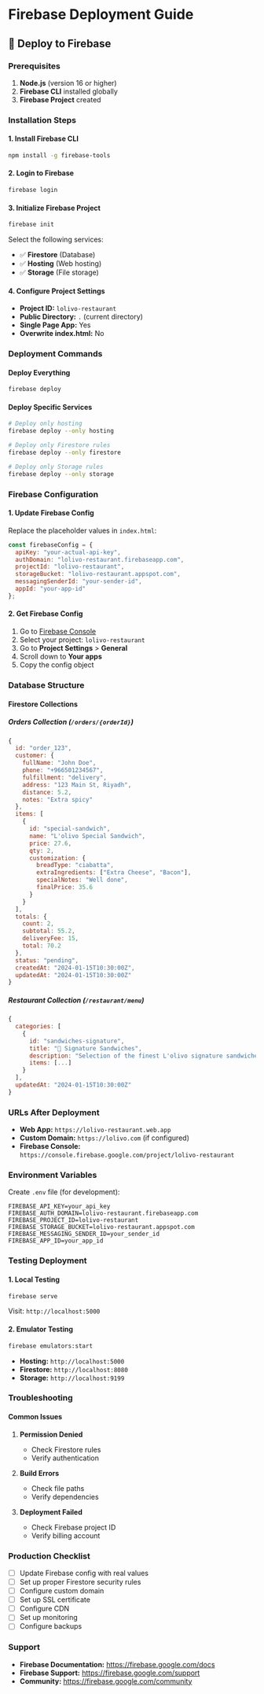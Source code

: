 # Firebase Deployment Guide

## 🚀 Deploy to Firebase

### Prerequisites
1. **Node.js** (version 16 or higher)
2. **Firebase CLI** installed globally
3. **Firebase Project** created

### Installation Steps

#### 1. Install Firebase CLI
```bash
npm install -g firebase-tools
```

#### 2. Login to Firebase
```bash
firebase login
```

#### 3. Initialize Firebase Project
```bash
firebase init
```

Select the following services:
- ✅ **Firestore** (Database)
- ✅ **Hosting** (Web hosting)
- ✅ **Storage** (File storage)

#### 4. Configure Project Settings
- **Project ID:** `lolivo-restaurant`
- **Public Directory:** `.` (current directory)
- **Single Page App:** Yes
- **Overwrite index.html:** No

### Deployment Commands

#### Deploy Everything
```bash
firebase deploy
```

#### Deploy Specific Services
```bash
# Deploy only hosting
firebase deploy --only hosting

# Deploy only Firestore rules
firebase deploy --only firestore

# Deploy only Storage rules
firebase deploy --only storage
```

### Firebase Configuration

#### 1. Update Firebase Config
Replace the placeholder values in `index.html`:

```javascript
const firebaseConfig = {
  apiKey: "your-actual-api-key",
  authDomain: "lolivo-restaurant.firebaseapp.com",
  projectId: "lolivo-restaurant",
  storageBucket: "lolivo-restaurant.appspot.com",
  messagingSenderId: "your-sender-id",
  appId: "your-app-id"
};
```

#### 2. Get Firebase Config
1. Go to [Firebase Console](https://console.firebase.google.com/)
2. Select your project: `lolivo-restaurant`
3. Go to **Project Settings** > **General**
4. Scroll down to **Your apps**
5. Copy the config object

### Database Structure

#### Firestore Collections

##### Orders Collection (`/orders/{orderId}`)
```javascript
{
  id: "order_123",
  customer: {
    fullName: "John Doe",
    phone: "+966501234567",
    fulfillment: "delivery",
    address: "123 Main St, Riyadh",
    distance: 5.2,
    notes: "Extra spicy"
  },
  items: [
    {
      id: "special-sandwich",
      name: "L'olivo Special Sandwich",
      price: 27.6,
      qty: 2,
      customization: {
        breadType: "ciabatta",
        extraIngredients: ["Extra Cheese", "Bacon"],
        specialNotes: "Well done",
        finalPrice: 35.6
      }
    }
  ],
  totals: {
    count: 2,
    subtotal: 55.2,
    deliveryFee: 15,
    total: 70.2
  },
  status: "pending",
  createdAt: "2024-01-15T10:30:00Z",
  updatedAt: "2024-01-15T10:30:00Z"
}
```

##### Restaurant Collection (`/restaurant/menu`)
```javascript
{
  categories: [
    {
      id: "sandwiches-signature",
      title: "🥪 Signature Sandwiches",
      description: "Selection of the finest L'olivo signature sandwiches",
      items: [...]
    }
  ],
  updatedAt: "2024-01-15T10:30:00Z"
}
```

### URLs After Deployment

- **Web App:** `https://lolivo-restaurant.web.app`
- **Custom Domain:** `https://lolivo.com` (if configured)
- **Firebase Console:** `https://console.firebase.google.com/project/lolivo-restaurant`

### Environment Variables

Create `.env` file (for development):
```env
FIREBASE_API_KEY=your_api_key
FIREBASE_AUTH_DOMAIN=lolivo-restaurant.firebaseapp.com
FIREBASE_PROJECT_ID=lolivo-restaurant
FIREBASE_STORAGE_BUCKET=lolivo-restaurant.appspot.com
FIREBASE_MESSAGING_SENDER_ID=your_sender_id
FIREBASE_APP_ID=your_app_id
```

### Testing Deployment

#### 1. Local Testing
```bash
firebase serve
```
Visit: `http://localhost:5000`

#### 2. Emulator Testing
```bash
firebase emulators:start
```
- **Hosting:** `http://localhost:5000`
- **Firestore:** `http://localhost:8080`
- **Storage:** `http://localhost:9199`

### Troubleshooting

#### Common Issues

1. **Permission Denied**
   - Check Firestore rules
   - Verify authentication

2. **Build Errors**
   - Check file paths
   - Verify dependencies

3. **Deployment Failed**
   - Check Firebase project ID
   - Verify billing account

### Production Checklist

- [ ] Update Firebase config with real values
- [ ] Set up proper Firestore security rules
- [ ] Configure custom domain
- [ ] Set up SSL certificate
- [ ] Configure CDN
- [ ] Set up monitoring
- [ ] Configure backups

### Support

- **Firebase Documentation:** https://firebase.google.com/docs
- **Firebase Support:** https://firebase.google.com/support
- **Community:** https://firebase.google.com/community
